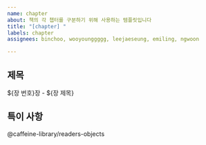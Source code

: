 ```yaml
---
name: chapter
about: 책의 각 챕터를 구분하기 위해 사용하는 템플릿입니다
title: "[chapter] "
labels: chapter
assignees: binchoo, wooyounggggg, leejaeseung, emiling, ngwoon

---
```


## 제목
${장 번호}장 - ${장 제목}

## 특이 사항

@caffeine-library/readers-objects
